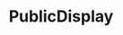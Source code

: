---
title: PublicDisplay
crosslinks:
- venezuelangirls
- NotEnoughJPEG
- JustHotWomen
- gonewildcurvy
---